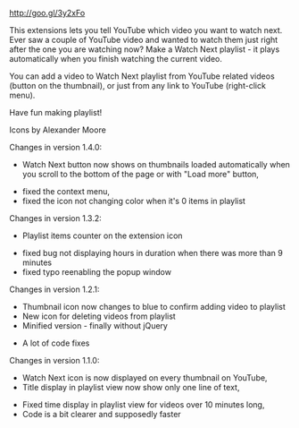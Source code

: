 http://goo.gl/3y2xFo

This extensions lets you tell YouTube which video you want to watch next.
Ever saw a couple of YouTube video and wanted to watch them just right after the one you are watching now? Make a Watch Next playlist - it plays automatically when you finish watching the current video.

You can add a video to Watch Next playlist from YouTube related videos (button on the thumbnail), or just from any link to YouTube (right-click menu).

Have fun making playlist!

Icons by Alexander Moore

Changes in version 1.4.0:
- Watch Next button now shows on thumbnails loaded automatically when you scroll to the bottom of the page or with "Load more" button,
* fixed the context menu,
* fixed the icon not changing color when it's 0 items in playlist

Changes in version 1.3.2:

- Playlist items counter on the extension icon
* fixed bug not displaying hours in duration when there was more than 9 minutes
* fixed typo reenabling the popup window

Changes in version 1.2.1:

- Thumbnail icon now changes to blue to confirm adding video to playlist
- New icon for deleting videos from playlist
- Minified version - finally without jQuery
* A lot of code fixes

Changes in version 1.1.0:
- Watch Next icon is now displayed on every thumbnail on YouTube,
- Title display in playlist view now show only one line of text,
* Fixed time display in playlist view for videos over 10 minutes long,
* Code is a bit clearer and supposedly faster